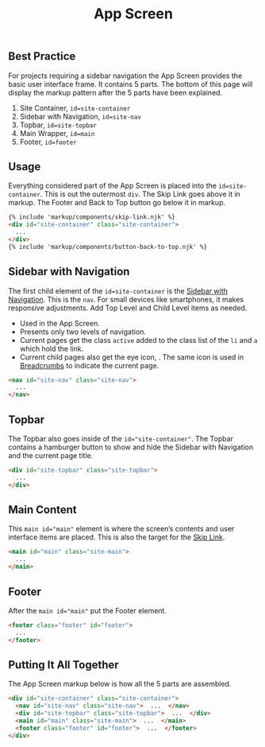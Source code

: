 ﻿---
title: App Screen
summary: The App Screen is the container for your digital product. 
tags: basic view, sidenav, topbar
layout: guide-page
eleventyNavigation:
  key: App Screen
  parent: Components
  order: 20
  excerpt: The App Screen is the container for your digital product. 
  img: /img/illustrations/illus-app-screen.svg
---

## Best Practice

For projects requiring a sidebar navigation the App Screen provides the basic user interface frame. It contains 5 parts. The bottom of this page will display the markup pattern after the 5 parts have been explained.

1. Site Container, `id=site-container`
1. Sidebar with Navigation, `id=site-nav`
1. Topbar, `id=site-topbar`
1. Main Wrapper, `id=main`
1. Footer, `id=footer`

## Usage

Everything considered part of the App Screen is placed into the `id=site-container`. This is out the outermost `div`. The Skip Link goes above it in markup. The Footer and Back to Top button go below it in markup.

```html
{% include 'markup/components/skip-link.njk' %}
<div id="site-container" class="site-container">
  ...
</div>
{% include 'markup/components/button-back-to-top.njk' %}
```

## Sidebar with Navigation

The first child element of the `id=site-container` is the [Sidebar with Navigation](/components/sidebar-nav/). This is the `nav`. For small devices like smartphones, it makes responsive adjustments. Add Top Level and Child Level items as needed.

- Used in the App Screen.
- Presents only two levels of navigation.
- Current pages get the class `active` added to the class list of the `li` and `a` which hold the link.
- Current child pages also get the eye icon, <span class="fas fa-eye" aria-hidden="true"></span>. The same icon is used in [Breadcrumbs](/components/breadcrumbs) to indicate the current page.

```html
<nav id="site-nav" class="site-nav">
  ...
</nav>
```

## Topbar

The Topbar also goes inside of the `id="site-container"`. The Topbar contains a hamburger button to show and hide the Sidebar with Navigation and the current page title.

```html
<div id="site-topbar" class="site-topbar">
  ...
</div>
```

## Main Content

This `main id="main"` element is where the screen’s contents and user interface items are placed. This is also the target for the [Skip Link](/accessibility/skip-link/).

```html
<main id="main" class="site-main">
  ...
</main>
```

## Footer

After the `main id="main"` put the Footer element.

```html
<footer class="footer" id="footer">
  ...
</footer>
```

## Putting It All Together

The App Screen markup below is how all the 5 parts are assembled.

```html
<div id="site-container" class="site-container">
  <nav id="site-nav" class="site-nav">  ...  </nav>
  <div id="site-topbar" class="site-topbar">  ...  </div>
  <main id="main" class="site-main">  ...  </main>
  <footer class="footer" id="footer">  ...  </footer>
</div>
```

